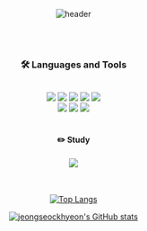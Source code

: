 
<!--
**jeongseockhyeon/jeongseockhyeon** is a ✨ _special_ ✨ repository because its `README.md` (this file) appears on your GitHub profile.

Here are some ideas to get you started:

- 🔭 I’m currently working on ...
- 🌱 I’m currently learning ...
- 👯 I’m looking to collaborate on ...
- 🤔 I’m looking for help with ...
- 💬 Ask me about ...
- 📫 How to reach me: ...
- 😄 Pronouns: ...
- ⚡ Fun fact: ...
-->
<div align="center"> 

![header](https://capsule-render.vercel.app/api?type=cylinder&color=000000&height=150&section=header&text=jeongseockhyeon&fontColor=ffffff&fontSize=70&animation=fadeIn&fontAlignY=55&desc=%20&descAlignY=62&descAlign=62)
  
  
 <br/>
 <br/>
  
### 🛠 Languages and Tools
  
 <br/>
  

<img src="https://img.shields.io/badge/JavaScript-F7DF1E?style=for-the-badge&logo=JavaScript&logoColor=white">
<img src="https://img.shields.io/badge/Python-3776AB?style=for-the-badge&logo=Python&logoColor=white">
<img src="https://img.shields.io/badge/Express-000000?style=for-the-badge&logo=Express&logoColor=white"> 
<img src="https://img.shields.io/badge/Nestjs-E0234E?style=for-the-badge&logo=Nestjs&logoColor=white"> 
<img src="https://img.shields.io/badge/github-181717?style=for-the-badge&logo=github&logoColor=white"><br>
<img src="https://img.shields.io/badge/MySQL-4479A1?style=for-the-badge&logo=MySQL&logoColor=white">
<img src="https://img.shields.io/badge/MongoDB-47A248?style=for-the-badge&logo=MongoDB&logoColor=white">
<img src="https://img.shields.io/badge/VSCode-007ACC?style=for-the-badge&logo=VisualStudioCode&logoColor=white">
 
   <br/>
   <br/>
 
#### :pencil2: Study
<img src="https://img.shields.io/badge/JAVA-007396?style=for-the-badge&logo=Java&logoColor=white">

  <br/>
  <br/>
  
  <br/>
  
[![Top Langs](https://github-readme-stats.vercel.app/api/top-langs/?username=jeongseockhyeon&layout=compact)](https://github.com/anuraghazra/github-readme-stats)

[![jeongseockhyeon's GitHub stats](https://github-readme-stats.vercel.app/api?username=jeongseockhyeon)](https://github.com/jeongseockhyeon/github-readme-stats)

</div>
